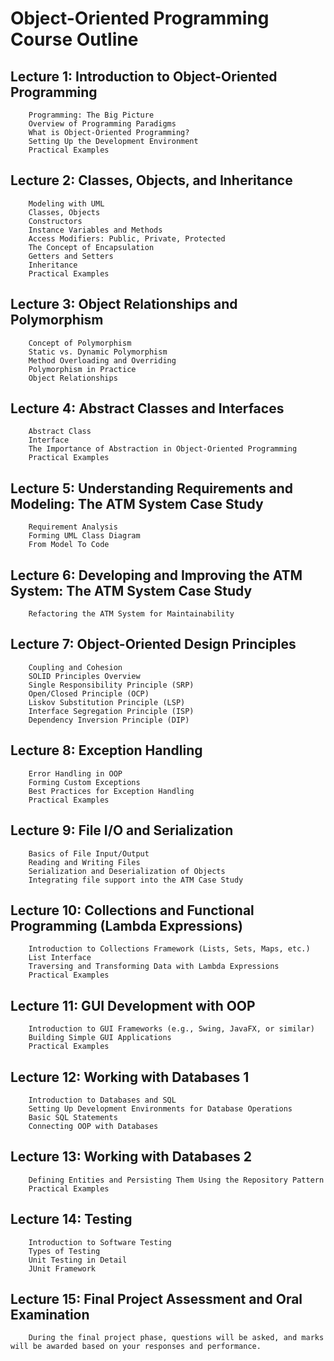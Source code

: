 # Object-Oriented Programming Course Outline
## Lecture 1: Introduction to Object-Oriented Programming
        Programming: The Big Picture
        Overview of Programming Paradigms
        What is Object-Oriented Programming?
        Setting Up the Development Environment
        Practical Examples
## Lecture 2: Classes, Objects, and Inheritance
        Modeling with UML
        Classes, Objects
        Constructors
        Instance Variables and Methods
        Access Modifiers: Public, Private, Protected
        The Concept of Encapsulation
        Getters and Setters
        Inheritance
        Practical Examples
## Lecture 3: Object Relationships and Polymorphism
        Concept of Polymorphism
        Static vs. Dynamic Polymorphism
        Method Overloading and Overriding
        Polymorphism in Practice
        Object Relationships
## Lecture 4: Abstract Classes and Interfaces
        Abstract Class
        Interface
        The Importance of Abstraction in Object-Oriented Programming
        Practical Examples
## Lecture 5: Understanding Requirements and Modeling: The ATM System Case Study
        Requirement Analysis
        Forming UML Class Diagram
        From Model To Code
## Lecture 6: Developing and Improving the ATM System: The ATM System Case Study
        Refactoring the ATM System for Maintainability
## Lecture 7: Object-Oriented Design Principles
        Coupling and Cohesion
        SOLID Principles Overview
        Single Responsibility Principle (SRP)
        Open/Closed Principle (OCP)
        Liskov Substitution Principle (LSP)
        Interface Segregation Principle (ISP)
        Dependency Inversion Principle (DIP)
## Lecture 8: Exception Handling
        Error Handling in OOP
        Forming Custom Exceptions
        Best Practices for Exception Handling
        Practical Examples
## Lecture 9: File I/O and Serialization
        Basics of File Input/Output
        Reading and Writing Files
        Serialization and Deserialization of Objects
        Integrating file support into the ATM Case Study
## Lecture 10: Collections and Functional Programming (Lambda Expressions)
        Introduction to Collections Framework (Lists, Sets, Maps, etc.)
        List Interface
        Traversing and Transforming Data with Lambda Expressions
        Practical Examples
## Lecture 11: GUI Development with OOP
        Introduction to GUI Frameworks (e.g., Swing, JavaFX, or similar)
        Building Simple GUI Applications
        Practical Examples
## Lecture 12: Working with Databases 1
        Introduction to Databases and SQL
        Setting Up Development Environments for Database Operations
        Basic SQL Statements
        Connecting OOP with Databases
## Lecture 13: Working with Databases 2
        Defining Entities and Persisting Them Using the Repository Pattern
        Practical Examples
## Lecture 14: Testing 
        Introduction to Software Testing
        Types of Testing
        Unit Testing in Detail
        JUnit Framework
## Lecture 15: Final Project Assessment and Oral Examination
        During the final project phase, questions will be asked, and marks will be awarded based on your responses and performance.
